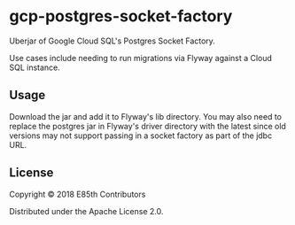 # gcp-postgres-socket-factory

Uberjar of Google Cloud SQL's Postgres Socket Factory.

Use cases include needing to run migrations via Flyway against a Cloud SQL instance.

## Usage
Download the jar and add it to Flyway's lib directory.
You may also need to replace the postgres jar in Flyway's driver directory with the latest
since old versions may not support passing in a socket factory as part of the jdbc URL.

## License

Copyright © 2018 E85th Contributors

Distributed under the Apache License 2.0.
